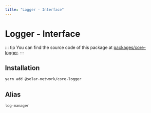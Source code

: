 ```yaml
---
title: "Logger - Interface"
---
```


# Logger - Interface

::: tip
You can find the source code of this package at [packages/core-logger](https://github.com/solar-network/solar-core/tree/develop/packages/core-logger).
:::

## Installation

```bash
yarn add @solar-network/core-logger
```

## Alias

`log-manager`
